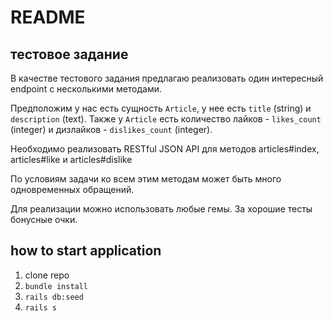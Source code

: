 # README

## тестовое задание
В качестве тестового задания предлагаю реализовать один интересный endpoint с несколькими методами.

Предположим у нас есть сущность `Article`, у нее есть `title` (string) и `description` (text). Также у `Article` есть количество лайков - `likes_count` (integer) и дизлайков - `dislikes_count` (integer).

Необходимо реализовать RESTful JSON API для методов articles#index, articles#like и articles#dislike

По условиям задачи ко всем этим методам может быть много одновременных обращений.

Для реализации можно использовать любые гемы. За хорошие тесты бонусные очки.


## how to start application

1. clone repo
2. `bundle install`
3. `rails db:seed`
4. `rails s`
